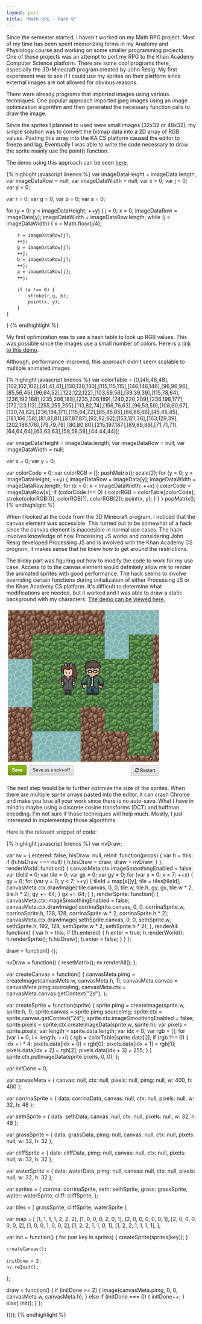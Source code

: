 ```yaml
---
layout: post
title: "Math RPG - Part 9"
---
```


Since the semester started, I haven't worked on my Math RPG project. Most of my time has been spent memorizing terms in my Anatomy and Physiology course and working on some smaller programming projects. One of those projects was an attempt to port my RPG to the Khan Academy Computer Science platform. There are some cool programs there, especially the 3D-Minecraft program created by John Resig. My first experiment was to see if I could use my sprites on their platform since external images are not allowed for obvious reasons.

There were already programs that imported images using various techniques. One popular approach imported jpeg images using an image optimization algorithm and then generated the necessary function calls to draw the image.

Since the sprites I planned to used were small images (32x32 or 48x32), my simple solution was to convert the bitmap data into a 2D array of RGB values. Pasting this array into the KA CS platform caused the editor to freeze and lag. Eventually I was able to write the code necessary to draw the sprite mainly use the point() function.

The demo using this approach can be seen [here](http://www.khanacademy.org/cs/pixel-drawing-attempt-1-slow/4828335093841920).

{% highlight javascript linenos %}
var imageDataHeight = imageData.length;
var imageDataRow = null;
var imageDataWidth = null;
var x = 0;
var j = 0;
var y = 0;

var r = 0;
var g = 0;
var b = 0;
var a = 0;

for (y = 0; y < imageDataHeight; ++y) {
    j = 0;
    x = 0;
    imageDataRow = imageData[y];
    imageDataWidth = imageDataRow.length;
    while (j < imageDataWidth) {
        x = Math.floor(j/4);

        r = imageDataRow[j];
        ++j;
        g = imageDataRow[j];
        ++j;
        b = imageDataRow[j];
        ++j;
        a = imageDataRow[j];
        ++j;

        if (a !== 0) {
            stroke(r,g, b);
            point(x, y);
        }
    }
}
{% endhighlight %}

My first optimization was to use a hash table to look up RGB values. This was possible since the images use a small number of colors. Here is a [link to this demo](http://www.khanacademy.org/cs/pixel-drawing-attempt-2-slightly-faster/5605398025338880).

Although, performance improved, this approach didn't seem scalable to multiple animated images.

{% highlight javascript linenos %}
var colorTable = [0,[48,48,48],[102,102,102],[41,41,41],[130,130,130],[115,115,115],[146,146,146],[96,96,96],[85,56,45],[96,64,52],[122,122,122],[103,69,56],[39,39,39],[115,78,64],[236,192,168],[235,206,188],[235,206,189],[240,220,209],[236,198,177],[172,123,113],[255,255,255],[113,82,74],[156,76,63],[96,53,59],[108,60,67],[130,74,82],[236,194,171],[115,64,72],[85,85,85],[66,66,66],[45,45,45],[181,166,158],[81,81,81],[87,87,87],[92,92,92],[153,121,36],[163,129,39],[202,186,176],[79,79,79],[80,80,80],[215,197,187],[89,89,89],[71,71,71],[64,64,64],[63,63,63],[58,58,58],[44,44,44]];

var imageDataHeight = imageData.length;
var imageDataRow = null;
var imageDataWidth = null;

var x = 0;
var y = 0;

var colorCode = 0;
var colorRGB = [];
pushMatrix();
scale(2);
for (y = 0; y < imageDataHeight; ++y) {
    imageDataRow = imageData[y];
    imageDataWidth = imageDataRow.length;
    for (x = 0; x < imageDataWidth; ++x) {
        colorCode = imageDataRow[x];
        if (colorCode !== 0) {
            colorRGB = colorTable[colorCode];
            stroke(colorRGB[0], colorRGB[1], colorRGB[2]);
            point(x, y);
        }
    }
}
popMatrix();
{% endhighlight %}

When I looked at the code from the 3D Minecraft program, I noticed that the canvas element was accessible. This turned out to be somewhat of a hack since the canvas element is inaccesible in normal use cases. The hack involves knowledge of how Processing JS works and considering John Resig developed Processing JS and is involved with the Khan Academy CS program, it makes sense that he knew how to get around the restrictions.

The tricky part was figuring out how to modify the code to work for my use case. Access to to the canvas element would definitely allow me to render the animated sprites with good performance. The hack seems to involve overriding certain functions during initialization of either Processing JS or the Khan Academy CS platform. It's difficult to determine what modifications are needed, but it worked and I was able to draw a static background with my characters. [The demo can be viewed here.](http://www.khanacademy.org/cs/pixel-drawing-attempt-3-even-faster/6726213898862592)

![Math RPG in Khan Academy CS Program](/images/rpg-in-khanacademy-cs.png)

The next step would be to further optimize the size of the sprites. When there are multiple sprite arrays pasted into the editor, it can crash Chrome and make you lose all your work since there is no auto-save. What I have in mind is maybe using a discrete cosine transforms (DCT) and huffman encoding. I'm not sure if those techniques will help much. Mostly, I just interested in implementing those algorithms.

Here is the relevant snippet of code:

{% highlight javascript linenos %}
var nvDraw;

var nv = {
    entered: false,
    hisDraw: null,
    reInit: function(props) {
        var h = this;
        if (h.hisDraw === null) {
            h.hisDraw = draw;
            draw = nvDraw;
        }
    },
    renderWorld: function() {
        canvasMeta.ctx.imageSmoothingEnabled = false;
        var tileId = 0;
        var tile = 0;
        var gx = 0;
        var gy = 0;
        for (var x = 0; x < 7; ++x) {
            gy = 0;
            for (var y = 0; y < 7; ++y) {
                tileId = map[x][y];
                tile = tiles[tileId];
                canvasMeta.ctx.drawImage(
                    tile.canvas, 0, 0, tile.w, tile.h,
                    gy, gx, tile.w * 2, tile.h * 2);
                gy += 64;
            }
            gx += 64;
        }
    },
    renderSprite: function() {
        canvasMeta.ctx.imageSmoothingEnabled = false;
        canvasMeta.ctx.drawImage(
            corrinaSprite.canvas, 0, 0, corrinaSprite.w, corrinaSprite.h,
            128, 128, corrinaSprite.w * 2, corrinaSprite.h * 2);
        canvasMeta.ctx.drawImage(
            sethSprite.canvas, 0, 0, sethSprite.w, sethSprite.h,
            192, 128, sethSprite.w * 2, sethSprite.h * 2);
    },
    renderAll: function() {
        var h = this;
        if (!h.entered) {
            h.enter = true;
            h.renderWorld();
            h.renderSprite();
            h.hisDraw();
            h.enter = false;
        }
    }
};

draw = function() {};

nvDraw = function() {
    resetMatrix();
    nv.renderAll();
};

var createCanvas = function() {
    canvasMeta.pimg = createImage(canvasMeta.w, canvasMeta.h, 1);
    canvasMeta.canvas = canvasMeta.pimg.sourceImg;
    canvasMeta.ctx = canvasMeta.canvas.getContext("2d");
};

var createSprite = function(sprite) {
    sprite.pimg = createImage(sprite.w, sprite.h, 1);
    sprite.canvas = sprite.pimg.sourceImg;
    sprite.ctx = sprite.canvas.getContext("2d");
    sprite.ctx.imageSmoothingEnabled = false;
    sprite.pixels = sprite.ctx.createImageData(sprite.w, sprite.h);
    var pixels = sprite.pixels;
    var length = sprite.data.length;
    var idx = 0;
    var rgb = [];
    for (var i = 0; i < length; ++i) {
        rgb = colorTable[sprite.data[i]];
        if (rgb !== 0) {
            idx = i * 4;
            pixels.data[idx + 0] = rgb[0];
            pixels.data[idx + 1] = rgb[1];
            pixels.data[idx + 2] = rgb[2];
            pixels.data[idx + 3] = 255;
        }
    }
    sprite.ctx.putImageData(sprite.pixels, 0, 0);
};

var initDone = 0;

var canvasMeta = {
    canvas: null,
    ctx: null,
    pixels: null,
    pimg: null,
    w: 400,
    h: 400
};

var corrinaSprite = {
    data: corrinaData,
    canvas: null,
    ctx: null,
    pixels: null,
    w: 32,
    h: 48
};

var sethSprite = {
    data: sethData,
    canvas: null,
    ctx: null,
    pixels: null,
    w: 32,
    h: 48
};

var grassSprite = {
    data: grassData,
    pimg: null,
    canvas: null,
    ctx: null,
    pixels: null,
    w: 32,
    h: 32
};

var cliffSprite = {
    data: cliffData,
    pimg: null,
    canvas: null,
    ctx: null,
    pixels: null,
    w: 32,
    h: 32
};

var waterSprite = {
    data: waterData,
    pimg: null,
    canvas: null,
    ctx: null,
    pixels: null,
    w: 32,
    h: 32
};

var sprites = {
  corrina: corrinaSprite,
  seth: sethSprite,
  grass: grassSprite,
  water: waterSprite,
  cliff: cliffSprite,
};

var tiles = [
    grassSprite,
    cliffSprite,
    waterSprite
];

var map = [
    [1, 1, 1, 1, 2, 2, 2],
    [1, 0, 0, 0, 2, 0, 1],
    [2, 0, 0, 0, 0, 0, 1],
    [2, 0, 0, 0, 0, 0, 2],
    [1, 0, 0, 1, 0, 0, 2],
    [1, 2, 2, 1, 1, 0, 1],
    [1, 2, 2, 1, 1, 1, 1],
];

var init = function() {
    for (var key in sprites) {
        createSprite(sprites[key]);
    }

    createCanvas();

    initDone = 2;
    nv.reInit();
};

draw = function() {
    if (initDone >= 2) {
        image(canvasMeta.pimg, 0, 0, canvasMeta.w, canvasMeta.h);
    } else if (initDone === 0) {
        initDone++;
    } else{
        init();
    }
};

})();
{% endhighlight %}
